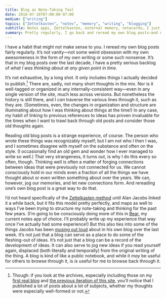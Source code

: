 ```yaml
---
title: Blog as Note-Taking Tool
date: 2018-07-16T07:00:00-07:00
medium: ["writing"]
topics: ["Zettelkasten", "notes", "memory", "writing", "blogging"]
subtitle: Notes apps, Zettelkasten, external memory, notecards… I just have this website.
summary: Pretty regularly, I go back and reread my own blog posts—and not for vanity. It’s an illuminating experience, a lot like reading through old notes.
---
```


I have a habit that might not make sense to you. I reread my own blog posts fairly regularly. It’s not vanity—not some weird obsession with my own awesomeness in the form of my own writing or some such nonsense. It’s that in my blog posts over the last decade, I have a pretty serious backlog of *what I was thinking about at any given point in time.*

It’s not exhaustive, by a long shot. It only includes things I actually decided to publish.[^1] There are, sadly, not many short thoughts in the mix. Nor is it well-tagged or organized in any internally-consistent way—even in any single version of the site, much less across versions. But nonetheless the history is still there, and I *can* traverse the various lines through it, such as they are. (Sometimes, even, the changes in organization and structure are illuminating about how I was thinking about things at the time!) In any case, my habit of linking to previous references to ideas has proven invaluable for the times when I want to trawl back through old posts and consider those old thoughts again.

Reading old blog posts is a strange experience, of course. The person who wrote these things was recognizably myself; but I am not who I then I was, and I sometimes disagree with myself on the substance and often on the style. (I occasionally find an old gem and wonder how I ever managed to write so well.) That very strangeness, it turns out, is why I do this every so often, though. Thinking well is often a matter of forging connections between ideas that were previously not connected for us. We cannot consciously hold in our minds even a fraction of all the things we have thought about or even written something about over the years. We can, however, jog our memories, and let new connections form. And rereading one’s own blog post is a great way to do that.

I’d not heard specifically of the [Zettelkasten method](https://zettelkasten.de) until Alan Jacobs linked it a while back, but it fits this model pretty perfectly, and maps as well to ways I’ve been *trying* to structure my note-taking and thinking for the past few years. (I’m going to be consciously doing more of this in [Bear](http://www.bear-writer.com), my current notes app of choice. I’ll probably write up my experience that way once I’ve actually had some experience!) But this also ties into some of the things Jacobs has been [musing out loud](https://blog.ayjay.org/the-blog-garden/ "The Blog Garden") about in his own blog over the last week. It’s not just that a blog can serve as a place to do some of the fleshing-out of ideas. It’s not just that a blog can be a record of the development of ideas. It can also serve to jog new ideas if you read yourself again, displaced (both literally and temporally) from the original writing of the thing. A blog is kind of like a public notebook, and while it *may* be useful for others to browse through it, is *is* useful for me to browse back through it.

[^1]:	Though: if you look at the archives, especially including those on my [first real blog](http://blog.chriskrycho.com "Thoughts; A Flame") and [the previous iteration of this site](http://2012-2013.chriskrycho.com), you’ll notice that I published a lot of posts about a lot of subjects, whether my thoughts were especially well-formed or not.
